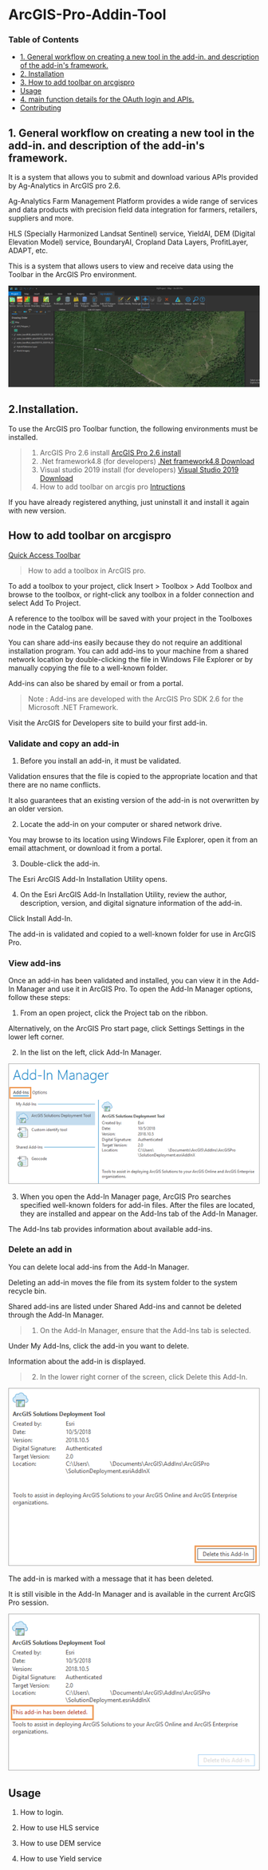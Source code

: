# ArcGIS-Pro-Addin-Tool



### Table of Contents

- [1. General workflow on creating a new tool in the add-in. and description of the add-in's framework.](#1.-General-workflow-on-creating-a-new-tool-in-the-add-in.-and-description-of-the-add-in's-framework.)
- [2. Installation](#2.-Installation.)
- [3. How to add toolbar on arcgispro](#3.-how-to-add-toolbar-on-arcgispro)
- [Usage](#usage)
- [4. main function details for the OAuth login and APIs.](#2.-main-function-details-for-the-OAuth-login-and-APIs.)
- [Contributing](#contributing)


## 1. General workflow on creating a new tool in the add-in. and description of the add-in's framework.

It is a system that allows you to submit and download various APIs provided by Ag-Analytics in ArcGIS pro 2.6.

Ag-Analytics Farm Management Platform provides a wide range of services and data products with precision field data integration for farmers, retailers, suppliers and more.

HLS (Specially Harmonized Landsat Sentinel) service, YieldAI, DEM (Digital Elevation Model) service, BoundaryAI, Cropland Data Layers, ProfitLayer, ADAPT, etc.

This is a system that allows users to view and receive data using the Toolbar in the ArcGIS Pro environment.

![Project Image](https://github.com/DavidFullstackdev/ArcGIS-Pro-Addin-Tool/blob/master/images/Generalworkflow.png)

## 2.Installation.

To use the ArcGIS pro Toolbar function, the following environments must be installed.
> 1) ArcGIS Pro 2.6 install
[ArcGIS Pro 2.6 install](https://pro.arcgis.com/en/pro-app/get-started/install-and-sign-in-to-arcgis-pro.htm)
> 2) .Net framework4.8 (for developers)
[.Net framework4.8 Download](https://dotnet.microsoft.com/download/)
> 3) Visual studio 2019 install (for developers)
[Visual Studio 2019 Download](https://visualstudio.microsoft.com/downloads/)
> 4) How to add toolbar on arcgis pro
[Intructions](https://awesomeopensource.com/project/Esri/arcgis-pro-sdk-community-samples/) 

If you have already registered anything, just uninstall it and install it again with new version.

## How to add toolbar on arcgispro

[Quick Access Toolbar](https://pro.arcgis.com/en/pro-app/get-started/quick-access-toolbar.htm)

> How to add a toolbox in ArcGIS pro.


To add a toolbox to your project, click Insert > Toolbox > Add Toolbox and browse to the toolbox, or right-click any toolbox in a folder connection and select Add To Project. 

A reference to the toolbox will be saved with your project in the Toolboxes node in the Catalog pane.

You can share add-ins easily because they do not require an additional installation program. 
You can add add-ins to your machine from a shared network location by double-clicking the file in Windows File Explorer or by manually copying the file to a well-known folder. 

Add-ins can also be shared by email or from a portal.


> Note :
Add-ins are developed with the ArcGIS Pro SDK 2.6 for the Microsoft .NET Framework. 

Visit the ArcGIS for Developers site to build your first add-in.

### Validate and copy an add-in

1. Before you install an add-in, it must be validated. 

Validation ensures that the file is copied to the appropriate location and that there are no name conflicts. 

It also guarantees that an existing version of the add-in is not overwritten by an older version.

2. Locate the add-in on your computer or shared network drive.

You may browse to its location using Windows File Explorer, open it from an email attachment, or download it from a portal.

3. Double-click the add-in.

The Esri ArcGIS Add-In Installation Utility opens.

4. On the Esri ArcGIS Add-In Installation Utility, review the author, description, version, and digital signature information of the add-in.

Click Install Add-In.

The add-in is validated and copied to a well-known folder for use in ArcGIS Pro.

### View add-ins

Once an add-in has been validated and installed, you can view it in the Add-In Manager and use it in ArcGIS Pro. To open the Add-In Manager options, follow these steps:

1. From an open project, click the Project tab on the ribbon. 

Alternatively, on the ArcGIS Pro start page, click Settings Settings in the lower left corner.

2. In the list on the left, click Add-In Manager.

![Project Image](https://github.com/DavidFullstackdev/ArcGIS-Pro-Addin-Tool/blob/master/images/GUID-573CBC5C-DE1D-4843-B45F-D5772F380C95-web.png)

3. When you open the Add-In Manager page, ArcGIS Pro searches specified well-known folders for add-in files. After the files are located, they are installed and appear on the Add-Ins tab of the Add-In Manager. 

The Add-Ins tab provides information about available add-ins.



### Delete an add in 

You can delete local add-ins from the Add-In Manager. 

Deleting an add-in moves the file from its system folder to the system recycle bin. 

Shared add-ins are listed under Shared Add-ins and cannot be deleted through the Add-In Manager.

> 1. On the Add-In Manager, ensure that the Add-Ins tab is selected. 

Under My Add-Ins, click the add-in you want to delete.

Information about the add-in is displayed.

> 2. In the lower right corner of the screen, click Delete this Add-In.

![Project Image](https://github.com/DavidFullstackdev/ArcGIS-Pro-Addin-Tool/blob/master/images/GUID-E51E3808-2E6F-41BD-B27A-C94B7CFF603E-web.png)

The add-in is marked with a message that it has been deleted. 

It is still visible in the Add-In Manager and is available in the current ArcGIS Pro session.

![Project Image](https://github.com/DavidFullstackdev/ArcGIS-Pro-Addin-Tool/blob/master/images/GUID-20B05D95-6002-4D97-B70D-271710F5D6B6-web.png)


## Usage

1) How to login.

2) How to use HLS service

3) How to use DEM service

4) How to use Yield service





